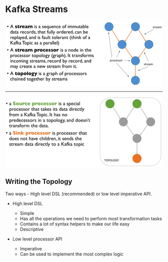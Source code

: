 # Kafka Streams

![Kafka Streams](images/kafka-streams-3.png)

---

![Topology](images/kafka-streams-4.png)

## Writing the Topology

Two ways - High level DSL (recommended) or low level imperative API.

- High level DSL
  - Simple
  - Has all the operations we need to perform most transformation tasks
  - Contains a lot of syntax helpers to make our life easy
  - Descriptive

- Low level processor API
  - Imperative
  - Can be used to implement the most complex logic